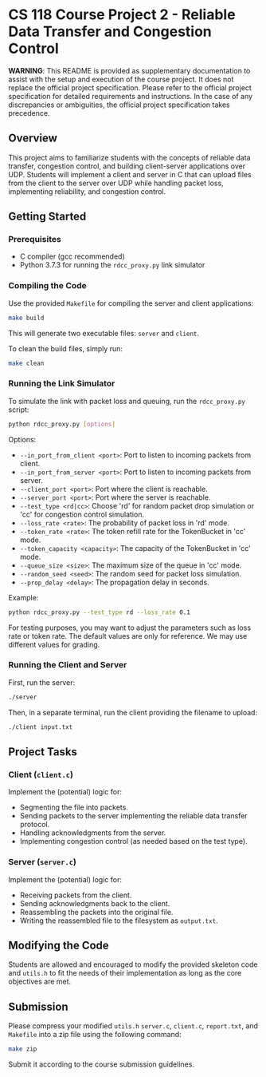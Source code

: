 # CS 118 Course Project 2 - Reliable Data Transfer and Congestion Control

**WARNING**: This README is provided as supplementary documentation to assist with the setup and execution of the course project. It does not replace the official project specification. Please refer to the official project specification for detailed requirements and instructions. In the case of any discrepancies or ambiguities, the official project specification takes precedence.

## Overview

This project aims to familiarize students with the concepts of reliable data transfer, congestion control, and building client-server applications over UDP. Students will implement a client and server in C that can upload files from the client to the server over UDP while handling packet loss, implementing reliability, and congestion control.

## Getting Started

### Prerequisites

- C compiler (gcc recommended)
- Python 3.7.3 for running the `rdcc_proxy.py` link simulator

### Compiling the Code

Use the provided `Makefile` for compiling the server and client applications:

```sh
make build
```

This will generate two executable files: `server` and `client`.

To clean the build files, simply run:

```sh
make clean
```

### Running the Link Simulator

To simulate the link with packet loss and queuing, run the `rdcc_proxy.py` script:

```sh
python rdcc_proxy.py [options]
```

Options:

- `--in_port_from_client <port>`: Port to listen to incoming packets from client.
- `--in_port_from_server <port>`: Port to listen to incoming packets from server.
- `--client_port <port>`: Port where the client is reachable.
- `--server_port <port>`: Port where the server is reachable.
- `--test_type <rd|cc>`: Choose 'rd' for random packet drop simulation or 'cc' for congestion control simulation.
- `--loss_rate <rate>`: The probability of packet loss in 'rd' mode.
- `--token_rate <rate>`: The token refill rate for the TokenBucket in 'cc' mode.
- `--token_capacity <capacity>`: The capacity of the TokenBucket in 'cc' mode.
- `--queue_size <size>`: The maximum size of the queue in 'cc' mode.
- `--random_seed <seed>`: The random seed for packet loss simulation.
- `--prop_delay <delay>`: The propagation delay in seconds.

Example:

```sh
python rdcc_proxy.py --test_type rd --loss_rate 0.1
```

For testing purposes, you may want to adjust the parameters such as loss rate or token rate. The default values are only for reference. We may use different values for grading.

### Running the Client and Server

First, run the server:

```sh
./server
```

Then, in a separate terminal, run the client providing the filename to upload:

```sh
./client input.txt
```

## Project Tasks

### Client (`client.c`)

Implement the (potential) logic for:

- Segmenting the file into packets.
- Sending packets to the server implementing the reliable data transfer protocol.
- Handling acknowledgments from the server.
- Implementing congestion control (as needed based on the test type).

### Server (`server.c`)

Implement the (potential) logic for:

- Receiving packets from the client.
- Sending acknowledgments back to the client.
- Reassembling the packets into the original file.
- Writing the reassembled file to the filesystem as `output.txt`.

## Modifying the Code

Students are allowed and encouraged to modify the provided skeleton code and `utils.h` to fit the needs of their implementation as long as the core objectives are met.

## Submission

Please compress your modified `utils.h` `server.c`, `client.c`, `report.txt`, and `Makefile` into a zip file using the following command:

```sh
make zip
```

Submit it according to the course submission guidelines.